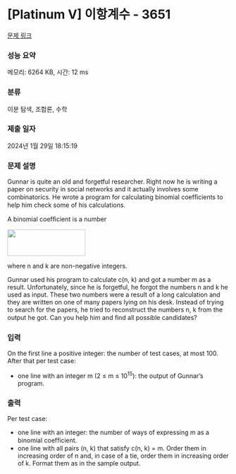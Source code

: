 # [Platinum V] 이항계수 - 3651 

[문제 링크](https://www.acmicpc.net/problem/3651) 

### 성능 요약

메모리: 6264 KB, 시간: 12 ms

### 분류

이분 탐색, 조합론, 수학

### 제출 일자

2024년 1월 29일 18:15:19

### 문제 설명

<p>Gunnar is quite an old and forgetful researcher. Right now he is writing a paper on security in social networks and it actually involves some combinatorics. He wrote a program for calculating binomial coefﬁcients to help him check some of his calculations.</p>

<p>A binomial coefﬁcient is a number</p>

<p><img alt="" src="https://www.acmicpc.net/upload/images/daum_equation_1358305217093.png" style="height:60px; opacity:0.9; width:177px"></p>

<p>where n and k are non-negative integers.</p>

<p>Gunnar used his program to calculate c(n, k) and got a number m as a result. Unfortunately, since he is forgetful, he forgot the numbers n and k he used as input. These two numbers were a result of a long calculation and they are written on one of many papers lying on his desk. Instead of trying to search for the papers, he tried to reconstruct the numbers n, k from the output he got. Can you help him and ﬁnd all possible candidates?</p>

### 입력 

 <p>On the first line a positive integer: the number of test cases, at most 100. After that per test case:</p>

<ul>
	<li>one line with an integer m (2 ≤ m ≤ 10<sup>15</sup>): the output of Gunnar’s program.</li>
</ul>

### 출력 

 <p>Per test case:</p>

<ul>
	<li>one line with an integer: the number of ways of expressing m as a binomial coefﬁcient.</li>
	<li>one line with all pairs (n, k) that satisfy c(n, k) = m. Order them in increasing order of n and, in case of a tie, order them in increasing order of k. Format them as in the sample output.</li>
</ul>


